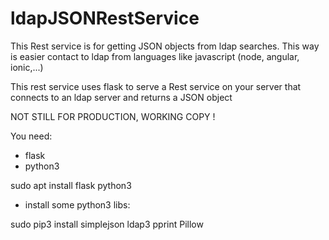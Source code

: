 # ldapJSONRestService

This Rest service is for getting JSON objects from ldap searches. This way is easier contact to ldap from languages like javascript (node, angular, ionic,...)

This rest service uses flask to serve a Rest service on your server that connects to an ldap server and returns a JSON object

NOT STILL FOR PRODUCTION, WORKING COPY !



You need:

- flask
- python3

sudo apt install flask python3

- install some python3 libs:

sudo pip3 install simplejson ldap3 pprint Pillow

